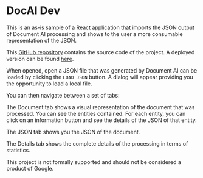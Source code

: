 # DocAI Dev
This is an as-is sample of a React application that imports the JSON output of Document AI processing and shows
to the user a more consumable representation of the JSON.

This [GitHub repository](https://github.com/kolban-google/docai-dev) contains the source code of the project.  A deployed version can be found [here](https://kolban-google.github.io/docai-dev/).

When opened, open a JSON file that was generated by Document AI can be loaded by clicking the `LOAD JSON` button.  A dialog will appear
providing you the opportunity to load a local file.

You can then navigate between a set of tabs:

The Document tab shows a visual representation of the document that was processed.  You can see the entities contained. For each entity, you
can click on an information button and see the details of the JSON of that entity.

The JSON tab shows you the JSON of the document.

The Details tab shows the complete details of the processing in terms of statistics.

This project is not formally supported and should not be considered a product of Google.